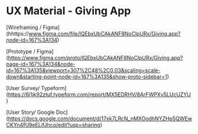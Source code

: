 # UX Material - Giving App

[Wireframing / Figma] (hhttps://www.figma.com/file/lQEbxUbCAkANF8NoClpURx/Giving.app?node-id=167%3A134) 

[Prototype / Figma]  (https://www.figma.com/proto/lQEbxUbCAkANF8NoClpURx/Giving.app?page-id=167%3A134&node-id=167%3A135&viewport=307%2C48%2C0.03&scaling=scale-down&starting-point-node-id=167%3A135&show-proto-sidebar=1)

[User Survey/ Typeform] (https://6i1jk92ztuf.typeform.com/report/MX5EDRHV/8ArFWPXv5LUcUZYU)


[User Story/ Google Doc]  (https://docs.google.com/document/d/17xk7LRcN_nMXOodhNYZHp5QWEwCKYn4PJ9eELifJhco/edit?usp=sharing)